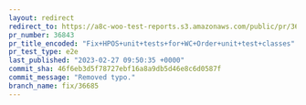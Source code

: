 ```yaml
---
layout: redirect
redirect_to: https://a8c-woo-test-reports.s3.amazonaws.com/public/pr/36843/e2e/index.html
pr_number: 36843
pr_title_encoded: "Fix+HPOS+unit+tests+for+WC+Order+unit+test+classes"
pr_test_type: e2e
last_published: "2023-02-27 09:50:35 +0000"
commit_sha: 46f6eb3d5f78727ebf16a8a9db5d46e8c6d0587f
commit_message: "Removed typo."
branch_name: fix/36685
---
```


